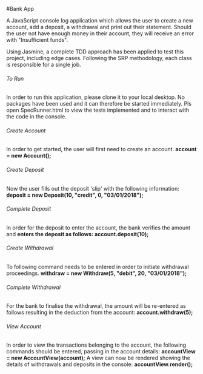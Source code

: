 #Bank App

A JavaScript console log application which allows the user to create a new account, add a deposit, a withdrawal and print out their statement. Should the user not have enough money in their account, they will receive an error with "Insufficient funds".

Using Jasmine, a complete TDD approach has been applied to test this project, including edge cases. Following the SRP methodology, each class is responsible for a single job.

###### To Run
In order to run this application, please clone it to your local desktop. No packages have been used and it can therefore be started immediately. Pls open SpecRunner.html to view the tests implemented and to interact with the code in the console.

###### Create Account
In order to get started, the user will first need to create an account.
**account = new Account();**

###### Create Deposit
Now the user fills out the deposit 'slip' with the following information:
**deposit = new Deposit(10, "credit", 0, "03/01/2018");**

###### Complete Deposit
In order for the deposit to enter the account, the bank verifies the amount and **enters the deposit as follows: account.deposit(10);**

###### Create Withdrawal
To following command needs to be entered in order to initiate withdrawal proceedings.
**withdraw = new Withdraw(5, "debit", 20, "03/01/2018");**

###### Complete Withdrawal
For the bank to finalise the withdrawal, the amount will be re-entered as follows resulting in the deduction from the account:
**account.withdraw(5);**

###### View Account
In order to view the transactions belonging to the account, the following commands should be entered, passing in the account details:
**accountView = new AccountView(account);**
A view can now be rendered showing the details of withdrawals and deposits in the console:
**accountView.render();**
